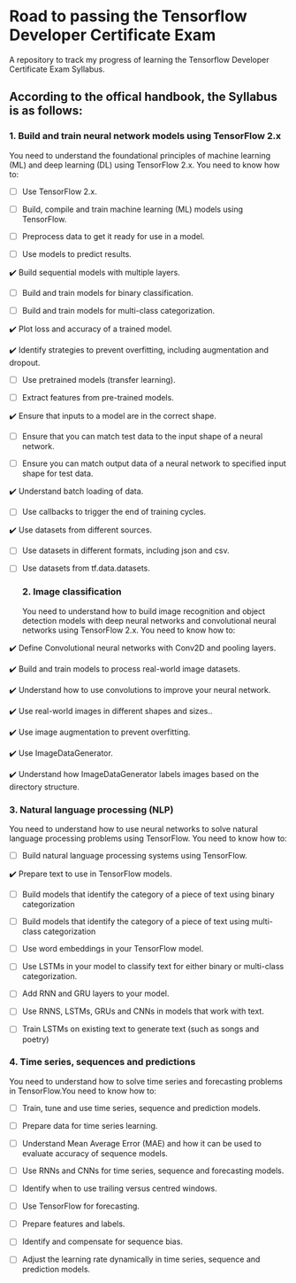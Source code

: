 # Road to passing the Tensorflow Developer Certificate Exam

A repository to track my progress of learning the Tensorflow Developer Certificate Exam Syllabus.
## According to the offical handbook, the Syllabus is as follows:
### 1. Build and train neural network models using TensorFlow 2.x
You need to understand the foundational principles of machine learning (ML) and deep learning (DL)
using TensorFlow 2.x. You need to know how to:

- [ ] Use TensorFlow 2.x.
  
- [ ] Build, compile and train machine learning (ML) models using TensorFlow.
  
- [ ] Preprocess data to get it ready for use in a model.
  
- [ ] Use models to predict results.
  
:heavy_check_mark: Build sequential models with multiple layers.
  
- [ ] Build and train models for binary classification.
  
- [ ] Build and train models for multi-class categorization.
  
:heavy_check_mark: Plot loss and accuracy of a trained model.
  
:heavy_check_mark: Identify strategies to prevent overfitting, including augmentation and dropout.
  
- [ ] Use pretrained models (transfer learning).
  
- [ ] Extract features from pre-trained models.
  
:heavy_check_mark: Ensure that inputs to a model are in the correct shape.
  
- [ ] Ensure that you can match test data to the input shape of a neural network.
  
- [ ] Ensure you can match output data of a neural network to specified input shape for test data.
  
:heavy_check_mark: Understand batch loading of data.
  
- [ ] Use callbacks to trigger the end of training cycles.
  
:heavy_check_mark: Use datasets from different sources.
  
- [ ] Use datasets in different formats, including json and csv.
  
- [ ] Use datasets from tf.data.datasets.
  
  ### 2. Image classification
  You need to understand how to build image recognition and object detection models with deep neural
  networks and convolutional neural networks using TensorFlow 2.x. You need to know how to:
  
:heavy_check_mark: Define Convolutional neural networks with Conv2D and pooling layers.
  
:heavy_check_mark: Build and train models to process real-world image datasets.
  
:heavy_check_mark: Understand how to use convolutions to improve your neural network.
  
:heavy_check_mark: Use real-world images in different shapes and sizes..
  
:heavy_check_mark: Use image augmentation to prevent overfitting.
  
:heavy_check_mark: Use ImageDataGenerator.
  
:heavy_check_mark: Understand how ImageDataGenerator labels images based on the directory structure.
  
### 3. Natural language processing (NLP)

You need to understand how to use neural networks to solve natural language processing problems
using TensorFlow. You need to know how to:

- [ ] Build natural language processing systems using TensorFlow.
  
:heavy_check_mark: Prepare text to use in TensorFlow models.
  
- [ ] Build models that identify the category of a piece of text using binary categorization
  
- [ ] Build models that identify the category of a piece of text using multi-class categorization
  
- [ ] Use word embeddings in your TensorFlow model.
  
- [ ] Use LSTMs in your model to classify text for either binary or multi-class categorization.
  
- [ ] Add RNN and GRU layers to your model.
  
- [ ] Use RNNS, LSTMs, GRUs and CNNs in models that work with text.
  
- [ ] Train LSTMs on existing text to generate text (such as songs and poetry)
  
### 4. Time series, sequences and predictions

You need to understand how to solve time series and forecasting problems in TensorFlow.You need to
know how to:

- [ ] Train, tune and use time series, sequence and prediction models.
  
- [ ] Prepare data for time series learning.
  
- [ ] Understand Mean Average Error (MAE) and how it can be used to evaluate accuracy of
  sequence models.
  
- [ ] Use RNNs and CNNs for time series, sequence and forecasting models.
  
- [ ] Identify when to use trailing versus centred windows.
  
- [ ] Use TensorFlow for forecasting.
  
- [ ] Prepare features and labels.
  
- [ ] Identify and compensate for sequence bias.
  
- [ ] Adjust the learning rate dynamically in time series, sequence and prediction models.
  

